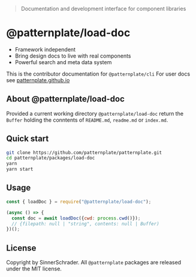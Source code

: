 > Documentation and development interface for component libraries

# @patternplate/load-doc

* Framework independent
* Bring design docs to live with real components
* Powerful search and meta data system

This is the contributor documentation for `@patternplate/cli`
For user docs see [patternplate.github.io](https://patternplate.github.io)

## About @patternplate/load-doc

Provided a current working directory `@patternplate/load-doc` return the `Buffer` holding
the conntents of `README.md`, `readme.md` or `index.md`.

## Quick start

```sh
git clone https://github.com/patternplate/patternplate.git
cd patternplate/packages/load-doc
yarn
yarn start
```

## Usage

```js
const { loadDoc } = require("@patternplate/load-doc");

(async () => {
  const doc = await loadDoc({cwd: process.cwd()});
  // {filepath: null | "string", contents: null | Buffer)
})();
```

## License

Copyright by SinnerSchrader. All `@patternplate` packages are released under the MIT license.

